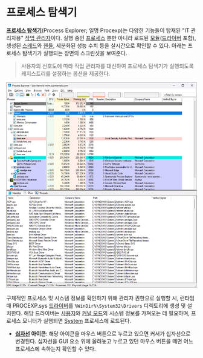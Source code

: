# 프로세스 탐색기
**[프로세스 탐색기](https://aka.ms/procexp)**(Process Explorer; 일명 Procexp)는 다양한 기능들이 탑재된 "IT 관리자용" [작업 관리자](https://ko.wikipedia.org/wiki/작업_관리자_(윈도우))이다. 실행 중인 [프로세스](Process.md#프로세스) 뿐만 아니라 로드된 [모듈](C.md#라이브러리)([드라이버](Driver.md) 포함), 생성된 [스레드](Process.md#스레드)와 [핸들](Process.md#핸들), 세분화된 성능 수치 등을 실시간으로 확인할 수 있다. 아래는 프로세스 탐색기가 실행되는 장면의 스크린샷을 보여준다.

> 사용자의 선호도에 따라 작업 관리자를 대신하여 프로세스 탐색기가 실행되도록 레지스트리를 설정하는 옵션을 제공한다.

![프로세스 탐색기 유틸리티 프로그램](./images/sysinternals_procexp.png)

구체적인 프로세스 및 시스템 정보를 확인하기 위해 관리자 권한으로 실행할 시, 런타임 때 PROCEXP.sys [드라이버](Driver.md#드라이버)를 `%WinDir%\System32\Drivers` 디렉토리에 생성 및 설치한다. 해당 드라이버는 [사용자](Processor.md#권한-수준)와 [커널 모드](Processor.md#권한-수준)의 시스템 정보를 가져오는 데 필요하며, 프로세스 모니터가 실행되면 [System](Process.md#시스템-프로세스) 프로세스에 로드된다.

* **[십자선](https://ko.wikipedia.org/wiki/십자선) 아이콘**: 해당 아이콘을 마우스 버튼으로 누르고 있으면 커서가 십자선으로 변경된다. 십자선을 GUI 요소 위에 올려놓고 누르고 있던 마우스 버튼을 떼면 어느 프로세스에 속하는지 확인할 수 있다.
